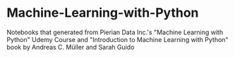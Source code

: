 # Machine-Learning-with-Python

Notebooks that generated from Pierian Data Inc.'s "Machine Learning with Python" Udemy Course and
"Introduction to Machine Learning with Python" book by Andreas C. Müller and Sarah Guido